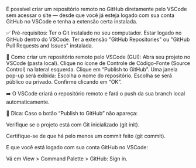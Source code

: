 É possível criar um repositório remoto no GitHub diretamente pelo VSCode sem acessar o site — desde que você já esteja logado com sua conta GitHub no VSCode e tenha a extensão certa instalada.

✅ Pré-requisitos:
Ter o Git instalado no seu computador.
Estar logado no GitHub dentro do VSCode.
Ter a extensão "GitHub Repositories" ou "GitHub Pull Requests and Issues" instalada.

🚀 Como criar um repositório remoto pelo VSCode (GUI):
Abra seu projeto no VSCode (pasta local).
Clique no ícone de Controle de Código-Fonte (Source Control) na lateral esquerda.
Clique em “Publish to GitHub”.
Uma janela pop-up será exibida:
Escolha o nome do repositório.
Escolha se será público ou privado.
Confirme clicando em “OK”.

➡️ O VSCode criará o repositório remoto e fará o push da sua branch local automaticamente.

📝 Dica:
Caso o botão “Publish to GitHub” não apareça:

Verifique se o projeto está com Git inicializado (git init).

Certifique-se de que há pelo menos um commit feito (git commit).

E que você está logado com sua conta GitHub no VSCode:

Vá em View > Command Palette > GitHub: Sign in.